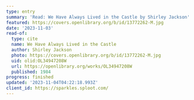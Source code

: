 ```yaml
---
type: entry
summary: 'Read: We Have Always Lived in the Castle by Shirley Jackson'
featured: https://covers.openlibrary.org/b/id/13772262-M.jpg
date: '2023-11-03'
read-of:
  type: cite
  name: We Have Always Lived in the Castle
  author: Shirley Jackson
  photo: https://covers.openlibrary.org/b/id/13772262-M.jpg
  uid: olid:OL34947208W
  url: https://openlibrary.org/works/OL34947208W
  published: 1984
progress: finished
updated: '2023-11-04T04:22:18.993Z'
client_id: https://sparkles.sploot.com/
---
```

